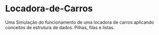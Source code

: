 # Locadora-de-Carros
Uma Simulação do funcionamento de uma locadora de carros aplicando conceitos de estrutura de dados. Pilhas, filas e listas.
